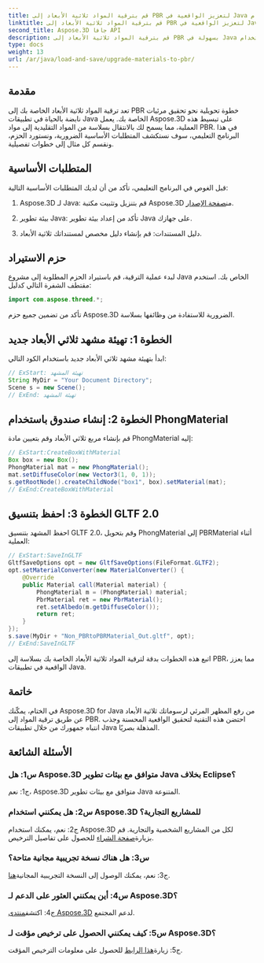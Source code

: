 ```yaml
---
title: قم بترقية المواد ثلاثية الأبعاد إلى PBR لتعزيز الواقعية في Java باستخدام Aspose.3D
linktitle: قم بترقية المواد ثلاثية الأبعاد إلى PBR لتعزيز الواقعية في Java باستخدام Aspose.3D
second_title: Aspose.3D جافا API
description: قم بترقية المواد ثلاثية الأبعاد إلى PBR بسهولة في Java باستخدام Aspose.3D. تحقيق الواقعية المحسنة لمرئيات آسرة.
type: docs
weight: 13
url: /ar/java/load-and-save/upgrade-materials-to-pbr/
---
```

## مقدمة

تعد ترقية المواد ثلاثية الأبعاد الخاصة بك إلى PBR خطوة تحويلية نحو تحقيق مرئيات نابضة بالحياة في تطبيقات Java الخاصة بك. يعمل Aspose.3D على تبسيط هذه العملية، مما يسمح لك بالانتقال بسلاسة من المواد التقليدية إلى مواد PBR. في هذا البرنامج التعليمي، سوف نستكشف المتطلبات الأساسية الضرورية، ونستورد الحزم، ونقسم كل مثال إلى خطوات تفصيلية.

## المتطلبات الأساسية

قبل الغوص في البرنامج التعليمي، تأكد من أن لديك المتطلبات الأساسية التالية:

1.  Aspose.3D لـ Java: قم بتنزيل وتثبيت مكتبة Aspose.3D من[صفحة الإصدار](https://releases.aspose.com/3d/java/).

2. بيئة تطوير Java: تأكد من إعداد بيئة تطوير Java على جهازك.

3. دليل المستندات: قم بإنشاء دليل مخصص لمستنداتك ثلاثية الأبعاد.

## حزم الاستيراد

لبدء عملية الترقية، قم باستيراد الحزم المطلوبة إلى مشروع Java الخاص بك. استخدم مقتطف الشفرة التالي كدليل:

```java
import com.aspose.threed.*;
```

تأكد من تضمين جميع حزم Aspose.3D الضرورية للاستفادة من وظائفها بسلاسة.

## الخطوة 1: تهيئة مشهد ثلاثي الأبعاد جديد

ابدأ بتهيئة مشهد ثلاثي الأبعاد جديد باستخدام الكود التالي:

```java
// ExStart: تهيئة المشهد
String MyDir = "Your Document Directory";
Scene s = new Scene();
// ExEnd: تهيئة المشهد
```

## الخطوة 2: إنشاء صندوق باستخدام PhongMaterial

قم بإنشاء مربع ثلاثي الأبعاد وقم بتعيين مادة PhongMaterial إليه:

```java
// ExStart:CreateBoxWithMaterial
Box box = new Box();
PhongMaterial mat = new PhongMaterial();
mat.setDiffuseColor(new Vector3(1, 0, 1));
s.getRootNode().createChildNode("box1", box).setMaterial(mat);
// ExEnd:CreateBoxWithMaterial
```

## الخطوة 3: احفظ بتنسيق GLTF 2.0

احفظ المشهد بتنسيق GLTF 2.0، وقم بتحويل PhongMaterial إلى PBRMaterial أثناء العملية:

```java
// ExStart:SaveInGLTF
GltfSaveOptions opt = new GltfSaveOptions(FileFormat.GLTF2);
opt.setMaterialConverter(new MaterialConverter() {
    @Override
    public Material call(Material material) {
        PhongMaterial m = (PhongMaterial) material;
        PbrMaterial ret = new PbrMaterial();
        ret.setAlbedo(m.getDiffuseColor());
        return ret;
    }
});
s.save(MyDir + "Non_PBRtoPBRMaterial_Out.gltf", opt);
// ExEnd:SaveInGLTF
```

اتبع هذه الخطوات بدقة لترقية المواد ثلاثية الأبعاد الخاصة بك بسلاسة إلى PBR، مما يعزز الواقعية في تطبيقات Java.

## خاتمة

في الختام، يمكّنك Aspose.3D for Java من رفع المظهر المرئي لرسوماتك ثلاثية الأبعاد عن طريق ترقية المواد إلى PBR. احتضن هذه التقنية لتحقيق الواقعية المحسنة وجذب انتباه جمهورك من خلال تطبيقات Java المذهلة بصريًا.

## الأسئلة الشائعة

### س1: هل Aspose.3D متوافق مع بيئات تطوير Java بخلاف Eclipse؟

ج1: نعم، Aspose.3D متوافق مع بيئات تطوير Java المتنوعة.

### س2: هل يمكنني استخدام Aspose.3D للمشاريع التجارية؟

 ج2: نعم، يمكنك استخدام Aspose.3D لكل من المشاريع الشخصية والتجارية. قم بزيارة[صفحة الشراء](https://purchase.aspose.com/buy) للحصول على تفاصيل الترخيص.

### س3: هل هناك نسخة تجريبية مجانية متاحة؟

ج3: نعم، يمكنك الوصول إلى النسخة التجريبية المجانية[هنا](https://releases.aspose.com/).

### س4: أين يمكنني العثور على الدعم لـ Aspose.3D؟

 ج4: اكتشف[منتدى Aspose.3D](https://forum.aspose.com/c/3d/18) لدعم المجتمع.

### س5: كيف يمكنني الحصول على ترخيص مؤقت لـ Aspose.3D؟

 ج5: زيارة[هذا الرابط](https://purchase.aspose.com/temporary-license/) للحصول على معلومات الترخيص المؤقت.
